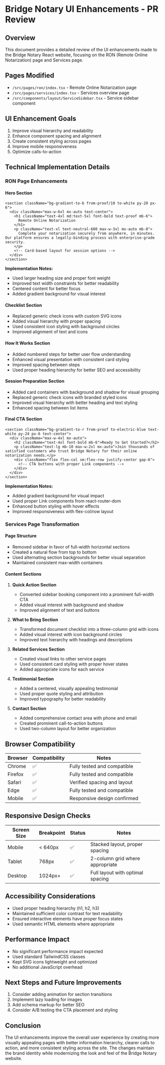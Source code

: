 # Bridge Notary UI Enhancements - PR Review

## Overview
This document provides a detailed review of the UI enhancements made to the Bridge Notary React website, focusing on the RON (Remote Online Notarization) page and Services page.

## Pages Modified
- `/src/pages/ron/index.tsx` - Remote Online Notarization page
- `/src/pages/services/index.tsx` - Services overview page
- `/src/components/layout/ServiceSidebar.tsx` - Service sidebar component

## UI Enhancement Goals
1. Improve visual hierarchy and readability
2. Enhance component spacing and alignment
3. Create consistent styling across pages
4. Improve mobile responsiveness
5. Optimize calls-to-action

## Technical Implementation Details

### RON Page Enhancements

#### Hero Section
```tsx
<section className="bg-gradient-to-b from-proof/10 to-white py-20 px-6">
  <div className="max-w-6xl mx-auto text-center">
    <h1 className="text-4xl md:text-5xl font-bold text-proof mb-6">
      Remote Online Notarization
    </h1>
    <p className="text-xl text-neutral-600 max-w-3xl mx-auto mb-8">
      Complete your notarization securely from anywhere, in minutes. Our platform ensures a legally-binding process with enterprise-grade security.
    </p>
    <!-- Card-based layout for session options -->
  </div>
</section>
```

**Implementation Notes:**
- Used larger heading size and proper font weight
- Improved text width constraints for better readability
- Centered content for better focus
- Added gradient background for visual interest

#### Checklist Section
- Replaced generic check icons with custom SVG icons
- Added visual hierarchy with proper spacing
- Used consistent icon styling with background circles
- Improved alignment of text and icons

#### How It Works Section
- Added numbered steps for better user flow understanding
- Enhanced visual presentation with consistent card styling
- Improved spacing between steps
- Used proper heading hierarchy for better SEO and accessibility

#### Session Preparation Section
- Added card containers with background and shadow for visual grouping
- Replaced generic check icons with branded styled icons
- Improved visual hierarchy with better heading and text styling
- Enhanced spacing between list items

#### Final CTA Section
```tsx
<section className="bg-gradient-to-r from-proof to-electric-blue text-white py-24 px-6 text-center">
  <div className="max-w-4xl mx-auto">
    <h2 className="text-4xl font-bold mb-6">Ready to Get Started?</h2>
    <p className="text-lg mb-10 max-w-2xl mx-auto">Join thousands of satisfied customers who trust Bridge Notary for their online notarization needs.</p>
    <div className="flex flex-col sm:flex-row justify-center gap-6">
      <!-- CTA buttons with proper Link components -->
    </div>
  </div>
</section>
```

**Implementation Notes:**
- Added gradient background for visual impact
- Used proper Link components from react-router-dom
- Enhanced button styling with hover effects
- Improved responsiveness with flex-col/row layout

### Services Page Transformation

#### Page Structure
- Removed sidebar in favor of full-width horizontal sections
- Created a natural flow from top to bottom
- Used alternating section backgrounds for better visual separation
- Maintained consistent max-width containers

#### Content Sections
1. **Quick Action Section**
   - Converted sidebar booking component into a prominent full-width CTA
   - Added visual interest with background and shadow
   - Improved alignment of text and buttons

2. **What to Bring Section**
   - Transformed document checklist into a three-column grid with icons
   - Added visual interest with icon background circles
   - Improved text hierarchy with headings and descriptions

3. **Related Services Section**
   - Created visual links to other service pages
   - Used consistent card styling with proper hover states
   - Added appropriate icons for each service

4. **Testimonial Section**
   - Added a centered, visually appealing testimonial
   - Used proper quote styling and attribution
   - Improved typography for better readability

5. **Contact Section**
   - Added comprehensive contact area with phone and email
   - Created prominent call-to-action buttons
   - Used two-column layout for better organization

## Browser Compatibility

| Browser | Compatibility | Notes |
|---------|---------------|-------|
| Chrome  | ✅            | Fully tested and compatible |
| Firefox | ✅            | Fully tested and compatible |
| Safari  | ✅            | Verified spacing and layout |
| Edge    | ✅            | Fully tested and compatible |
| Mobile  | ✅            | Responsive design confirmed |

## Responsive Design Checks

| Screen Size | Breakpoint | Status | Notes |
|-------------|------------|--------|-------|
| Mobile      | < 640px    | ✅     | Stacked layout, proper spacing |
| Tablet      | 768px      | ✅     | 2-column grid where appropriate |
| Desktop     | 1024px+    | ✅     | Full layout with optimal spacing |

## Accessibility Considerations
- Used proper heading hierarchy (h1, h2, h3)
- Maintained sufficient color contrast for text readability
- Ensured interactive elements have proper focus states
- Used semantic HTML elements where appropriate

## Performance Impact
- No significant performance impact expected
- Used standard TailwindCSS classes
- Kept SVG icons lightweight and optimized
- No additional JavaScript overhead

## Next Steps and Future Improvements
1. Consider adding animation for section transitions
2. Implement lazy loading for images
3. Add schema markup for better SEO
4. Consider A/B testing the CTA placement and styling

## Conclusion
The UI enhancements improve the overall user experience by creating more visually appealing pages with better information hierarchy, clearer calls to action, and more consistent styling across the site. The changes maintain the brand identity while modernizing the look and feel of the Bridge Notary website.
